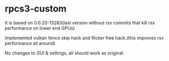# rpcs3-custom
It is based on 0.0.20-13283(last version without rsx commits that kill rsx performance on lower end GPUs)

Implemented vulkan fence skip hack and flicker free hack.(this improves rsx performance all around)

No changes to GUI & settings, all should work as original.
